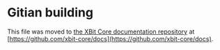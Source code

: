 Gitian building
================

This file was moved to [the XBit Core documentation repository](https://github.com/xbit-core/docs/blob/master/gitian-building.md) at [https://github.com/xbit-core/docs](https://github.com/xbit-core/docs).
